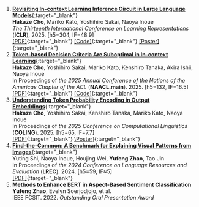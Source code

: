 1. [**Revisiting In-context Learning Inference Circuit in Large Language Models**](https://openreview.net/forum?id=xizpnYNvQq){:target="_blank"}  
   **Hakaze Cho**, Mariko Kato, Yoshihiro Sakai, Naoya Inoue  
   *The Thirteenth International Conference on Learning Representations* (**ICLR**), 2025. [h5=304, IF=48.9]  
   [\[PDF\]](https://openreview.net/pdf?id=xizpnYNvQq){:target="_blank"} 
   [\[Code\]](https://github.com/hc495/ICL_Circuit){:target="_blank"} 
   [\[Poster\]](https://iclr.cc/virtual/2025/poster/27767){:target="_blank"}  
2. [**Token-based Decision Criteria Are Suboptimal in In-context Learning**](https://arxiv.org/abs/2406.16535){:target="_blank"}  
   **Hakaze Cho**, Yoshihiro Sakai, Mariko Kato, Kenshiro Tanaka, Akira Ishii, Naoya Inoue  
   In Proceedings of *the 2025 Annual Conference of the Nations of the Americas Chapter of the ACL* (**NAACL.main**). 2025. [h5=132, IF=16.5]  
   [\[PDF\]](https://arxiv.org/abs/2406.16535){:target="_blank"} 
   [\[Code\]](https://github.com/hc495/Hidden_Calibration){:target="_blank"} 
3. [**Understanding Token Probability Encoding in Output Embeddings**](https://aclanthology.org/2025.coling-main.708/){:target="_blank"}  
   **Hakaze Cho**, Yoshihiro Sakai, Kenshiro Tanaka, Mariko Kato, Naoya Inoue  
   In Proceedings of *the 2025 Conference on Computational Linguistics* (**COLING**). 2025. [h5=65, IF=7.7]  
   [\[PDF\]](https://aclanthology.org/2025.coling-main.708/){:target="_blank"}
   [\Poster\]](https://drive.google.com/file/d/1U11m_Qonq_F9d3GDD04b3yYO0KzFSGhJ/view){:target="_blank"}
4. [**Find-the-Common: A Benchmark for Explaining Visual Patterns from Images**](https://aclanthology.org/2024.lrec-main.642/){:target="_blank"}  
   Yuting Shi, Naoya Inoue, Houjing Wei, **Yufeng Zhao**, Tao Jin  
   In Proceedings of *the 2024 Conference on Language Resources and Evaluation* (**LREC**). 2024. [h5=59, IF≈5]  
   [\[PDF\]](https://aclanthology.org/2024.lrec-main.642/){:target="_blank"}
5. **Methods to Enhance BERT in Aspect-Based Sentiment Classification**  
   **Yufeng Zhao**, Evelyn Soerjodjojo, et al.  
   IEEE FCSIT. 2022. *Outstanding Oral Presentation Award*